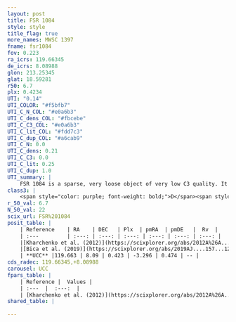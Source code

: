 ```yaml
---
layout: post
title: FSR 1084
style: style
title_flag: true
more_names: MWSC 1397
fname: fsr1084
fov: 0.223
ra_icrs: 119.66345
de_icrs: 8.08988
glon: 213.25345
glat: 18.59281
r50: 6.7
plx: 0.4234
UTI: "0.14"
UTI_COLOR: "#f5bfb7"
UTI_C_N_COL: "#e0a6b3"
UTI_C_dens_COL: "#fbcebe"
UTI_C_C3_COL: "#e0a6b3"
UTI_C_lit_COL: "#fdd7c3"
UTI_C_dup_COL: "#a6cab9"
UTI_C_N: 0.0
UTI_C_dens: 0.21
UTI_C_C3: 0.0
UTI_C_lit: 0.25
UTI_C_dup: 1.0
UTI_summary: |
    FSR 1084 is a sparse, very loose object of very low C3 quality. It is poorly studied in the literature, with no articles listed in the last 6 years.<br><br><span style="color: #99180f; font-weight: bold;">Warning: </span>contains less than 25 stars with <i>P>0.5</i> estimated.
class3: |
    <span style="color: purple; font-weight: bold;">D</span><span style="color: purple; font-weight: bold;">D</span>
r_50_val: 6.7
N_50_val: 22
scix_url: FSR%201084
posit_table: |
    | Reference    | RA    | DEC   | Plx  | pmRA  | pmDE   |  Rv  |
    | :---         | :---: | :---: | :---: | :---: | :---: | :---: |
    |[Kharchenko et al. (2012)](https://scixplorer.org/abs/2012A%26A...543A.156K) | 119.653 | 8.056 | -- | -0.33 | 2.95 | -- |
    |[Bica et al. (2019)](https://scixplorer.org/abs/2019AJ....157...12B) | 119.652 | 8.053 | -- | -- | -- | -- |
    | **UCC** |119.663 | 8.09 | 0.423 | -3.296 | 0.474 | -- | 
cds_radec: 119.66345,+8.08988
carousel: UCC
fpars_table: |
    | Reference |  Values |
    | :---  |  :---:  |
    | [Kharchenko et al. (2012)](https://scixplorer.org/abs/2012A%26A...543A.156K) | `e_bv=0.416, distance=2362, log_age=8.8` |
shared_table: |
    
---
```

